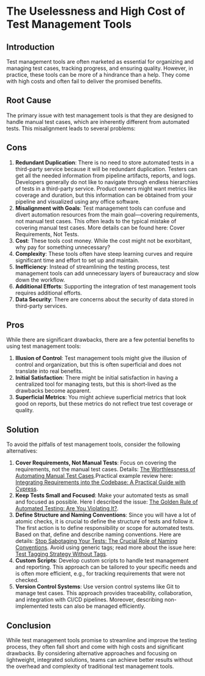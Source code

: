 # The Uselessness and High Cost of Test Management Tools

## Introduction

Test management tools are often marketed as essential for organizing and managing test cases, tracking progress, and
ensuring quality. However, in practice, these tools can be more of a hindrance than a help. They come with high costs
and often fail to deliver the promised benefits.

## Root Cause

The primary issue with test management tools is that they are designed to handle manual test cases, which are inherently
different from automated tests. This misalignment leads to several problems:

## Cons

1. **Redundant Duplication**: There is no need to store automated tests in a third-party service because it will be
   redundant duplication. Testers can get all the needed information from pipeline artifacts, reports, and logs.
   Developers generally do not like to navigate through endless hierarchies of tests in a third-party service. Product
   owners might want metrics like coverage and duration, but this information can be obtained from your pipeline and
   visualized using any office software.
2. **Misalignment with Goals**: Test management tools can confuse and divert automation resources from the main
   goal—covering requirements, not manual test cases. This often leads to the typical mistake of covering manual test
   cases. More details can be found here: Cover Requirements, Not Tests.
3. **Cost**: These tools cost money. While the cost might not be exorbitant, why pay for something unnecessary?
4. **Complexity**: These tools often have steep learning curves and require significant time and effort to set up and
   maintain.
5. **Inefficiency**: Instead of streamlining the testing process, test management tools can add unnecessary layers of
   bureaucracy and slow down the workflow.
6. **Additional Efforts**: Supporting the integration of test management tools requires additional efforts.
7. **Data Security**: There are concerns about the security of data stored in third-party services.

## Pros

While there are significant drawbacks, there are a few potential benefits to using test management tools:

1. **Illusion of Control**: Test management tools might give the illusion of control and organization, but this is often
   superficial and does not translate into real benefits.
2. **Initial Satisfaction**: There might be initial satisfaction in having a centralized tool for managing tests, but
   this is short-lived as the drawbacks become apparent.
3. **Superficial Metrics**: You might achieve superficial metrics that look good on reports, but these metrics do not
   reflect true test coverage or quality.

## Solution

To avoid the pitfalls of test management tools, consider the following alternatives:

1. **Cover Requirements, Not Manual Tests**: Focus on covering the requirements, not the manual test cases. Details: [The Worthlessness of Automating Manual Test Cases](cover-requirements-not-tests.md).Practical
   example review here: [Integrating Requirements into the Codebase: A Practical Guide with Cypress](requirements-integration-practical-approach.md).
2. **Keep Tests Small and Focused**: Make your automated tests as small and focused as possible. Here I described the
   issue: [The Golden Rule of Automated Testing: Are You Violating It?](golden-rule-of-automated-testing.md).
3. **Define Structure and Naming Conventions**: Since you will have a lot of atomic checks, it is crucial to define the
   structure of tests and follow it. The first action is to define responsibility or scope for automated tests. Based on
   that, define and describe naming conventions. Here are details: [Stop Sabotaging Your Tests: The Crucial Role of
   Naming Conventions](naming-convention.md). Avoid using generic tags; read more about the issue here: [Test Tagging Strategy Without Tags](tagging-strategy.md).
4. **Custom Scripts**: Develop custom scripts to handle test management and reporting. This approach can be
   tailored to your specific needs and is often more efficient, e.g., for tracking requirements that were not checked.
5. **Version Control Systems**: Use version control systems like Git to manage test cases. This approach provides
   traceability, collaboration, and integration with CI/CD pipelines. Moreover, describing non-implemented tests can
   also be managed efficiently.

## Conclusion

While test management tools promise to streamline and improve the testing process, they often fall short and come with
high costs and significant drawbacks. By considering alternative approaches and focusing on lightweight, integrated
solutions, teams can achieve better results without the overhead and complexity of traditional test management tools.